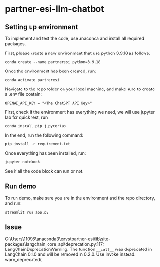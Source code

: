# partner-esi-llm-chatbot

## Setting up environment
To implement and test the code, use anaconda and install all required packages.

First, please create a new environment that use python 3.9.18 as follows:
```
conda create --name partneresi python=3.9.18
```

Once the environment has been created, run:
```
conda activate partneresi
```

Navigate to the repo folder on your local machine, and make sure to create a .env file contain:
```
OPENAI_API_KEY = "<The ChatGPT API Key>"
```

First, check if the environment has everything we need, we will use jupyter lab for quick test, run:
```
conda install pip jupyterlab
```

In the end, run the following command:

```
pip install -r requirement.txt
```

Once everything has been installed, run:

```
jupyter notebook
```

See if all the code block can run or not.

## Run demo
To run demo, make sure you are in the environment and the repo directory, and run:
```
streamlit run app.py 
```

## Issue
C:\Users\11096\anaconda3\envs\partner-esi\lib\site-packages\langchain_core\_api\deprecation.py:117: LangChainDeprecationWarning: The function `__call__` was deprecated in LangChain 0.1.0 and will be removed in 0.2.0. Use invoke instead.
  warn_deprecated(